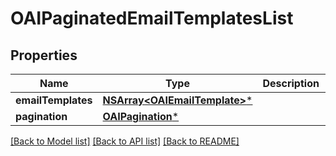 # OAIPaginatedEmailTemplatesList

## Properties
Name | Type | Description | Notes
------------ | ------------- | ------------- | -------------
**emailTemplates** | [**NSArray&lt;OAIEmailTemplate&gt;***](OAIEmailTemplate.md) |  | 
**pagination** | [**OAIPagination***](OAIPagination.md) |  | 

[[Back to Model list]](../README.md#documentation-for-models) [[Back to API list]](../README.md#documentation-for-api-endpoints) [[Back to README]](../README.md)


